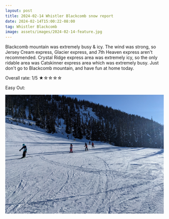 ```yaml
---
layout: post
title: 2024-02-14 Whistler Blackcomb snow report
date: 2024-02-14T15:00:22-08:00
tag: Whistler Blackcomb
image: assets/images/2024-02-14-feature.jpg
---
```

Blackcomb mountain was extremely busy & icy. The wind was strong, so Jersey Cream express, Glacier express, and 7th Heaven express aren't recommended. Crystal Ridge express area was extremely icy, so the only ridable area was Catskinner express area which was extremely busy. Just don't go to Blackcomb mountain, and have fun at home today.

Overall rate: 1/5 ★☆☆☆☆

Easy Out:

![](/assets/images/2024-02-14-easy-out.jpg)

